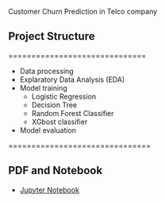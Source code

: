 Customer Churn Prediction in Telco company

## Project Structure
==============================
- Data processing
- Explaratory Data Analysis (EDA)
- Model training
    - Logistic Regression
    - Decision Tree
    - Random Forest Classifier
    - XGbost classifier
- Model evaluation

===============================

## PDF and Notebook
- [Jupyter Notebook](Telco_customer_churn_prediction_using_ML.ipynb)
